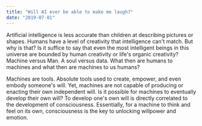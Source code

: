 ```yaml
---
title: "Will AI ever be able to make me laugh?"
date: "2019-07-01"
---
```


Artificial intelligence is less accurate than children at describing pictures or shapes. Humans have a level of creativity that intelligence can't match. But why is that? Is it suffice to say that even the most intelligent beings in this universe are bounded by human creativity or life's organic creativity? Machine versus Man. A soul versus data. What then are humans to machines and what then are machines to us humans?

Machines are tools. Absolute tools used to create, empower, and even embody someone's will. Yet, machines are not capable of producing or enacting their own independent will. Is it possible for machines to eventually develop their own will? To develop one's own will is directly correlated to the development of consciousness. Essentially, for a machine to think and feel on its own, consciousness is the key to unlocking willpower and emotion.
